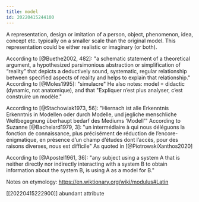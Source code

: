 ```yaml
---
title: model
id: 20220415244100
---
```


A representation, design or imitation of a person, object, phenomenon, idea, concept etc. typically on a smaller scale than the original model. This representation could be either realistic or imaginary (or both).

According to [@Buethe2002, 482]: "a schematic statement of a theoretical argument, a hypothesized parsimonious abstraction or simplification of “reality” that depicts a deductively sound, systematic, regular relationship between specified aspects of reality and helps to explain that relationship."
According to [@Moles1995]: "simulacre"
He also notes: model = didactic (dynamic, not anatomique), and that "Expliquer n’est plus analyser, c’est construire un modèle."

According to [@Stachowiak1973, 56]: "Hiernach ist alle Erkenntnis Erkenntnis in Modellen oder durch Modelle, und jegliche menschliche Weltbegegnung überhaupt bedarf des Mediums 'Modell'"
According to Suzanne [@Bachelard1979, 3]: "un intermédiaire à qui nous déléguons la fonction de connaissance, plus précisément de réduction de l’encore-énigmatique, en présence d’un champ d’études dont l’accès, pour des raisons diverses, nous est difficile" 
As quoted in [@PiotrowskiXanthos2020]

According to [@Apostel1961, 36]: "any subject using a system A that is neither directly nor indirectly interacting with a system B to obtain information about the system B, is using A as a model for B." 

Notes on etymology:
https://en.wiktionary.org/wiki/modulus#Latin

[[20220415222900]] abundant attribute